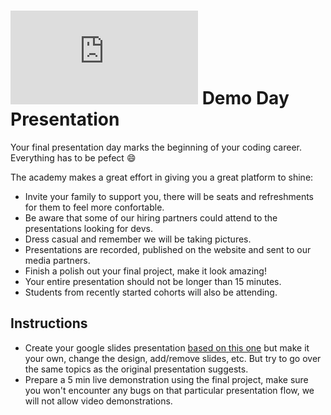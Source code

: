 # ![alt text](https://assets.breatheco.de/apis/img/images.php?blob&random&cat=icon&tags=breathecode,32) Demo Day Presentation

Your final presentation day marks the beginning of your coding career. Everything has to be pefect :smile:

The academy makes a great effort in giving you a great platform to shine:

- Invite your family to support you, there will be seats and refreshments for them to feel more confortable.
- Be aware that some of our hiring partners could attend to the presentations looking for devs.
- Dress casual and remember we will be taking pictures.
- Presentations are recorded, published on the website and sent to our media partners.
- Finish a polish out your final project, make it look amazing!
- Your entire presentation should not be longer than 15 minutes.
- Students from recently started cohorts will also be attending.


## Instructions

- Create your google slides presentation [based on this one](https://docs.google.com/presentation/d/1oqRlXWC3rpC2mMGP5guac0rzEuEvBhDkf2aJdWG098s/edit#slide=id.p) but make it your own, change the design, add/remove slides, etc. But try to go over the same topics as the original presentation suggests.
- Prepare a 5 min live demonstration using the final project, make sure you won't encounter any bugs on that particular presentation flow, we will not allow video demonstrations.